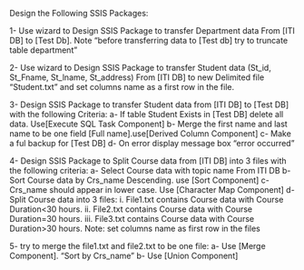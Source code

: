 Design the Following SSIS Packages: 

1-	Use wizard to Design SSIS Package to transfer Department data From [ITI DB] to [Test Db]. 
Note “before transferring data to [Test db] try to truncate table department”

2-	Use wizard to Design SSIS Package to transfer Student data (St_id, St_Fname, St_lname, St_address) From [ITI DB] to new Delimited file “Student.txt” and set columns name as a first row in the file.	

3-	Design SSIS Package to transfer Student data from [ITI DB] to [Test DB] with the following Criteria: 
a-	If table Student Exists in [Test DB] delete all data. Use[Execute SQL Task Component]
b-	Merge the first name and last name to be one field [Full name].use[Derived Column Component]
c-	Make a ful backup for [Test DB]
d-	On error  display message box “error occurred”

4-	Design SSIS Package to Split Course data from [ITI DB] into 3 files with the following criteria:
a-	Select Course data with topic name From ITI DB
b-	Sort Course data by Crs_name Descending. use [Sort Component]
c-	Crs_name should appear in lower case. Use [Character Map Component] 
d-	Split Course data into 3 files:
i.	File1.txt contains Course data with Course Duration<30 hours.
ii.	File2.txt contains Course data with Course Duration=30 hours.
iii.	File3.txt contains Course data with Course Duration>30 hours.
Note: set columns name as first row in the files

5-	try to merge the file1.txt and file2.txt to be one file:
a-	Use [Merge Component]. “Sort by Crs_name”
b-	Use [Union Component]
